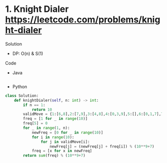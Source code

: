 # 1. Knight Dialer https://leetcode.com/problems/knight-dialer

Solution

- DP: O(n) & S(1)

Code

- Java

```java

```

- Python

```python
class Solution:
    def knightDialer(self, n: int) -> int:
        if n == 1:
            return 10
        validMove = {1:[6,8],2:[7,9],3:[4,8],4:[0,3,9],5:[],6:[0,1,7],7:[2,6],8:[3,1],9:[2,4],0:[4,6]}
        freq = [1 for _ in range(10)]
        freq[5] = 0
        for _ in range(1, n):
            newFreq = [0 for _ in range(10)]
            for i in range(10):
                for j in validMove[i]:
                    newFreq[j] = (newFreq[j] + freq[i]) % (10**9+7)
            freq = [x for x in newFreq]
        return sum(freq) % (10**9+7)
```
